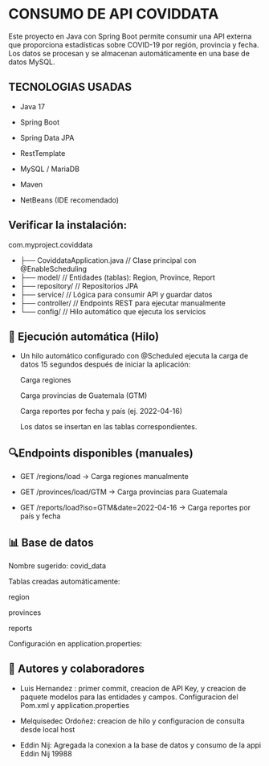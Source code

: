 
# CONSUMO DE API COVIDDATA

Este proyecto en Java con Spring Boot permite consumir una API externa que proporciona estadísticas sobre COVID-19 por región, provincia y fecha. Los datos se procesan y se almacenan automáticamente en una base de datos MySQL.




##  TECNOLOGIAS USADAS

- Java 17

- Spring Boot

- Spring Data JPA

- RestTemplate

- MySQL / MariaDB

- Maven

- NetBeans (IDE recomendado)

## Verificar la instalación:

com.myproject.coviddata

- ├── CoviddataApplication.java   // Clase principal con  @EnableScheduling
- ├── model/                   // Entidades (tablas): Region, Province, Report
- ├── repository/             // Repositorios JPA
- ├── service/       // Lógica para consumir API y guardar datos
- ├── controller/      // Endpoints REST para ejecutar manualmente
- └── config/          // Hilo automático que ejecuta los servicios

## 📅 Ejecución automática (Hilo)

- Un hilo automático configurado con @Scheduled ejecuta la carga de datos 15 segundos después de iniciar la aplicación:

  Carga regiones

  Carga provincias de Guatemala (GTM)

  Carga reportes por fecha y país (ej. 2022-04-16)

  Los datos se insertan en las tablas correspondientes.


## 🔍Endpoints disponibles (manuales)
- GET /regions/load → Carga regiones manualmente

- GET /provinces/load/GTM → Carga provincias para Guatemala

- GET /reports/load?iso=GTM&date=2022-04-16 → Carga reportes por país y fecha

## 📊 Base de datos

 Nombre sugerido: covid_data

 Tablas creadas automáticamente:

 region

 provinces

reports

 Configuración en application.properties:


## 🌟 Autores y colaboradores

 - Luis Hernandez : primer commit, creacion de API Key, y creacion de paquete modelos para las entidades y campos. Configuracion del Pom.xml y application.properties

 - Melquisedec Ordoñez: creacion de hilo y configuracion de consulta desde local host

 - Eddin Nij: Agregada la conexion a la base de datos y consumo de la appi Eddin Nij 19988






